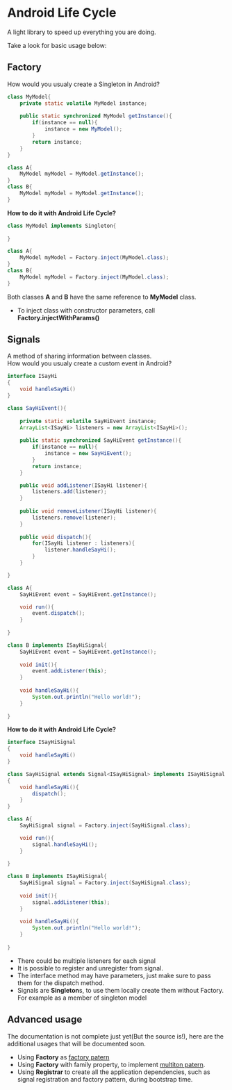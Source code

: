 Android Life Cycle
==========
A light library to speed up everything you are doing.

Take a look for basic usage below:

Factory
-------
How would you usualy create a Singleton in Android?

```Java
class MyModel{
    private static volatile MyModel instance;
    
    public static synchronized MyModel getInstance(){
        if(instance == null){
            instance = new MyModel(); 
        }
        return instance;
    }
}

class A{
    MyModel myModel = MyModel.getInstance();
}
class B{
    MyModel myModel = MyModel.getInstance();
}
```

**How to do it with Android Life Cycle?**

```Java
class MyModel implements Singleton{
    
}

class A{
    MyModel myModel = Factory.inject(MyModel.class);
}
class B{
    MyModel myModel = Factory.inject(MyModel.class);
}
```

Both classes **A** and **B** have the same reference to **MyModel** class.

 - To inject class with constructor parameters, call **Factory.injectWithParams()**

Signals
-------
A method of sharing information between classes.<br>
How would you usualy create a custom event in Android?

```Java
interface ISayHi
{
    void handleSayHi()
}

class SayHiEvent(){
    
    private static volatile SayHiEvent instance;
    ArrayList<ISayHi> listeners = new ArrayList<ISayHi>();
    
    public static synchronized SayHiEvent getInstance(){
        if(instance == null){
            instance = new SayHiEvent(); 
        }
        return instance;
    }

    public void addListener(ISayHi listener){
        listeners.add(listener);
    }
    
    public void removeListener(ISayHi listener){
        listeners.remove(listener);
    }
    
    public void dispatch(){
        for(ISayHi listener : listeners){
            listener.handleSayHi();
        }
    }

}

class A{
    SayHiEvent event = SayHiEvent.getInstance();

    void run(){
        event.dispatch();
    }
    
}

class B implements ISayHiSignal{
    SayHiEvent event = SayHiEvent.getInstance();
 
    void init(){
        event.addListener(this);
    }
 
    void handleSayHi(){
        System.out.println("Hello world!");
    }
 
}
```

**How to do it with Android Life Cycle?**


```Java
interface ISayHiSignal
{
    void handleSayHi()
}

class SayHiSignal extends Signal<ISayHiSignal> implements ISayHiSignal
{
    void handleSayHi(){
        dispatch();
    }
}

class A{
    SayHiSignal signal = Factory.inject(SayHiSignal.class);

    void run(){
        signal.handleSayHi();
    }
    
}

class B implements ISayHiSignal{
    SayHiSignal signal = Factory.inject(SayHiSignal.class);
 
    void init(){
        signal.addListener(this);
    }
 
    void handleSayHi(){
        System.out.println("Hello world!");
    }
 
}
```

 - There could be multiple listeners for each signal
 - It is possible to register and unregister from signal.
 - The interface method may have parameters, just make sure to pass them for the dispatch method.
 - Signals are **Singleton**s, to use them locally create them without Factory. For example as a member of singleton model
 
Advanced usage
--------------
The documentation is not complete just yet(But the source is!), here are the additional usages that will be documented soon.

 - Using **Factory** as [factory patern](http://en.wikipedia.org/wiki/Factory_method_pattern)
 - Using **Factory** with family property, to implement [multiton patern](http://en.wikipedia.org/wiki/Multiton_pattern).
 - Using **Registrar** to create all the application dependencies, such as signal registration and factory pattern, during bootstrap time. 
